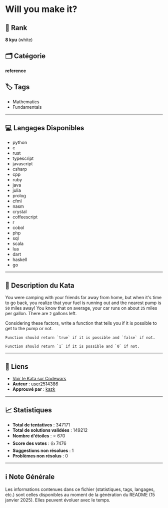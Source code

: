 # Will you make it?

## 🏅 Rank
**8 kyu** (white)

## 🗂️ Catégorie
**reference**

## 🏷️ Tags
- Mathematics
- Fundamentals

---

## 💻 Langages Disponibles
- python
- c
- rust
- typescript
- javascript
- csharp
- cpp
- ruby
- java
- julia
- prolog
- cfml
- nasm
- crystal
- coffeescript
- r
- cobol
- php
- sql
- scala
- lua
- dart
- haskell
- go

---

## 📜 Description du Kata

You were camping with your friends far away from home, but when it's time to go back, you realize that your fuel is running out and the nearest pump is `50` miles away! You know that on average, your car runs on about `25` miles per gallon. There are `2` gallons left. 

Considering these factors, write a function that tells you if it is possible to get to the pump or not.

```if-not:prolog,nasm,cobol
Function should return `true` if it is possible and `false` if not.
```

```if:prolog,nasm,cobol
Function should return `1` if it is possible and `0` if not.
```


---

## 🔗 Liens
- [Voir le Kata sur Codewars](https://www.codewars.com/kata/5861d28f124b35723e00005e)
- **Auteur** : [user2514386](https://www.codewars.com/users/user2514386)
- **Approuvé par** : [kazk](https://www.codewars.com/users/kazk)

---

## 📈 Statistiques
- **Total de tentatives** : 347171
- **Total de solutions validées** : 149212
- **Nombre d'étoiles** : ⭐ 670
- **Score des votes** : 👍 7476
- **Suggestions non résolues** : 1
- **Problèmes non résolus** : 0

---

## ℹ️ Note Générale
Les informations contenues dans ce fichier (statistiques, tags, langages, etc.) sont celles disponibles au moment de la génération du README (15 janvier 2025). Elles peuvent évoluer avec le temps.
